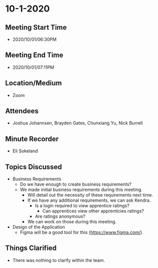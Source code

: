 # 10-1-2020

## Meeting Start Time
- 2020/10/01/06:30PM

## Meeting End Time
- 2020/10/01/07:11PM

## Location/Medium
- Zoom

## Attendees
- Joshua Johannsen, Brayden Gates, Chunxiang Yu, Nick Burrell

## Minute Recorder
- Eli Sokeland

## Topics Discussed
- Business Requirements
  - Do we have enough to create business requirements?
  - We made initial business requirements during this meeting.
    - Will detail out the necessity of these requirements next time.
    - If we have any additional requirements, we can ask Kendra.
      - Is a login required to view apprentice ratings?
        - Can apprentices view other apprenticies ratings?
      - Are ratings anonymous?
    - We can work on those during this meeting.
- Design of the Application
  - Figma will be a good tool for this (https://www.figma.com/).


## Things Clarified
- There was nothing to clarify within the team.
